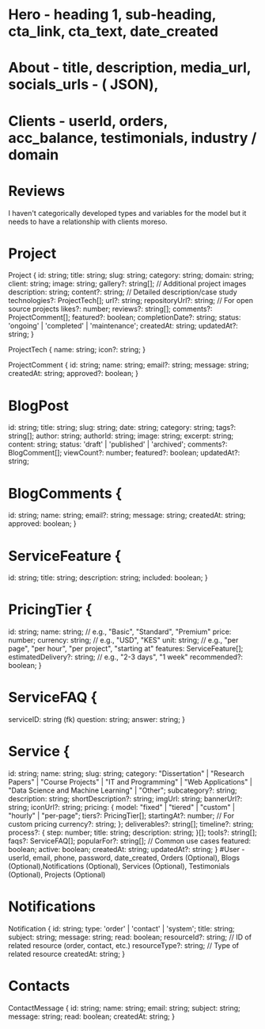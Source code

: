 # Hero - heading 1, sub-heading, cta_link, cta_text, date_created 
# About -  title, description, media_url, socials_urls - ( JSON), 
# Clients - userId, orders, acc_balance, testimonials, industry / domain
# Reviews  
I haven't categorically developed types and variables for the model but it needs to have a relationship with clients moreso. 
 

# Project 
 Project {
  id: string;
  title: string;
  slug: string;
  category: string;
  domain: string;
  client: string;
  image: string;
  gallery?: string[]; // Additional project images
  description: string;
  content?: string; // Detailed description/case study
  technologies?: ProjectTech[];
  url?: string;
  repositoryUrl?: string; // For open source projects
  likes?: number;
  reviews?: string[];
  comments?: ProjectComment[];
  featured?: boolean;
  completionDate?: string;
  status: 'ongoing' | 'completed' | 'maintenance';
  createdAt: string;
  updatedAt?: string;
}

ProjectTech {
  name: string;
  icon?: string;
}


ProjectComment {
  id: string;
  name: string;
  email?: string;
  message: string;
  createdAt: string;
  approved?: boolean;
}

# BlogPost
  id: string;
  title: string;
  slug: string;
  date: string;
  category: string;
  tags?: string[];
  author: string;
  authorId: string;
  image: string;
  excerpt: string;
  content: string;
  status: 'draft' | 'published' | 'archived';
  comments?: BlogComment[];
  viewCount?: number;
  featured?: boolean;
  updatedAt?: string;
# BlogComments {  
  id: string;
  name: string;
  email?: string;
  message: string;
  createdAt: string;
  approved: boolean;
  }


# ServiceFeature {
  id: string;
  title: string;
  description: string;
  included: boolean;
}
# PricingTier {
  id: string;
  name: string; // e.g., "Basic", "Standard", "Premium"
  price: number;
  currency: string; // e.g., "USD", "KES"
  unit: string; // e.g., "per page", "per hour", "per project", "starting at"
  features: ServiceFeature[];
  estimatedDelivery?: string; // e.g., "2-3 days", "1 week"
  recommended?: boolean;
}

# ServiceFAQ {
  serviceID: string (fk)
  question: string;
  answer: string;
}

# Service {
  id: string;
  name: string;
  slug: string;
  category: "Dissertation" | "Research Papers" | "Course Projects" | "IT and Programming" | "Web Applications" | "Data Science and Machine Learning" | "Other";
  subcategory?: string;
  description: string;
  shortDescription?: string;
  imgUrl: string;
  bannerUrl?: string;
  iconUrl?: string;
  pricing: {
    model: "fixed" | "tiered" | "custom" | "hourly" | "per-page";
    tiers?: PricingTier[];
    startingAt?: number; // For custom pricing
    currency?: string;
  };
  deliverables?: string[];
  timeline?: string;
  process?: {
    step: number;
    title: string;
    description: string;
  }[];
  tools?: string[];
  faqs?: ServiceFAQ[];
  popularFor?: string[]; // Common use cases
  featured: boolean;
  active: boolean;
  createdAt: string;
  updatedAt?: string;
}
#User - userId, email, phone, password, date_created, Orders (Optional), Blogs (Optional),Notifications (Optional), Services (Optional), Testimonials (Optional), Projects (Optional)
# Notifications
 Notification {
  id: string;
  type: 'order' | 'contact' | 'system';
  title: string;
  subject: string;
  message: string;
  read: boolean;
  resourceId?: string; // ID of related resource (order, contact, etc.)
  resourceType?: string; // Type of related resource
  createdAt: string;
}
# Contacts

ContactMessage {
  id: string;
  name: string;
  email: string;
  subject: string;
  message: string;
  read: boolean;
  createdAt: string;
}